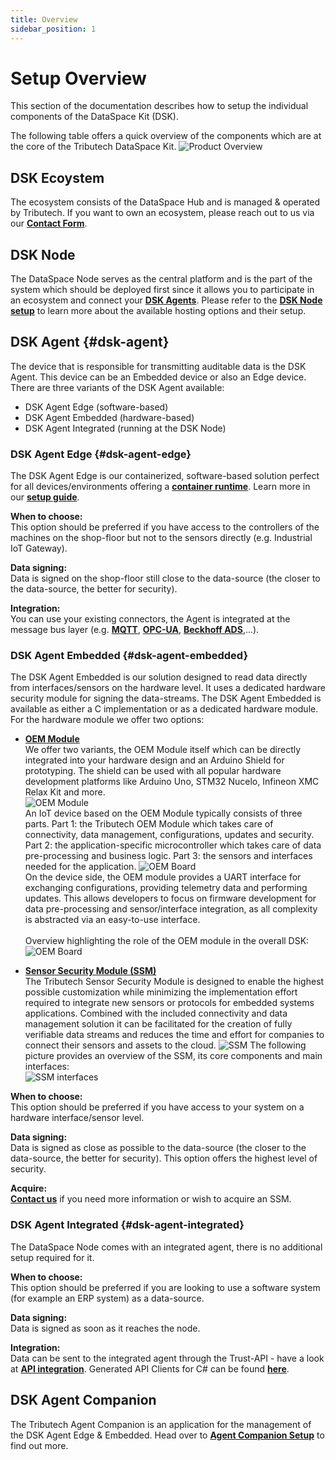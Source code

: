 ```yaml
---
title: Overview
sidebar_position: 1
---
```


# Setup Overview

This section of the documentation describes how to setup the individual components of the DataSpace Kit (DSK).

The following table offers a quick overview of the components which are at the core of the Tributech DataSpace Kit.
![Product Overview](../img/introduction/productoverviewcomp.svg)

## DSK Ecoystem

The ecosystem consists of the DataSpace Hub and is managed & operated by Tributech. If you want to own an ecosystem, please reach out to us via our [**Contact Form**](https://www.tributech.io/about-us/).

## DSK Node

The DataSpace Node serves as the central platform and is the part of the system which should be deployed first since it allows you to participate in an ecosystem and connect your [**DSK Agents**](#dsk-agent).
Please refer to the [**DSK Node setup**](./node.md) to learn more about the available hosting options and their setup.

## DSK Agent {#dsk-agent}

The device that is responsible for transmitting auditable data is the DSK Agent. This device can be an Embedded device or also an Edge device.
There are three variants of the DSK Agent available:

- DSK Agent Edge (software-based)
- DSK Agent Embedded (hardware-based)
- DSK Agent Integrated (running at the DSK Node)

### DSK Agent Edge {#dsk-agent-edge}

The DSK Agent Edge is our containerized, software-based solution perfect for all devices/environments offering a [**container runtime**](./agent/overview.md#software-requirements-software-requirements). Learn more in our [**setup guide**](./agent/overview.md).

**When to choose:**<br />
This option should be preferred if you have access to the controllers of the machines on the shop-floor but not to the sensors directly (e.g. Industrial IoT Gateway).

**Data signing:**<br />
Data is signed on the shop-floor still close to the data-source (the closer to the data-source, the better for security).

**Integration:**<br />
You can use your existing connectors, the Agent is integrated at the message bus layer (e.g. [**MQTT**](../provide_data/iot/mqtt.md), [**OPC-UA**](../provide_data/iot/opc-ua.md), [**Beckhoff ADS**](../provide_data/iot/ads.md),...).

### DSK Agent Embedded {#dsk-agent-embedded}

The DSK Agent Embedded is our solution designed to read data directly from interfaces/sensors on the hardware level. It uses a dedicated hardware security module for signing the data-streams. 
The DSK Agent Embedded is available as either a C implementation or as a dedicated hardware module.
For the hardware module we offer two options:
* [**OEM Module**](https://tributech.io/blog/oem-module)  
We offer two variants, the OEM Module itself which can be directly integrated into your hardware design and an Arduino Shield for prototyping.
The shield can be used with all popular hardware development platforms like Arduino Uno, STM32 Nucelo, Infineon XMC Relax Kit and more.  
![OEM Module](./img/OEM_Module.jpg)  
An IoT device based on the OEM Module typically consists of three parts. Part 1: the Tributech OEM Module which takes care of connectivity, data management, configurations, updates and security. Part 2: the application-specific microcontroller which takes care of data pre-processing and business logic. Part 3: the sensors and interfaces needed for the application. 
![OEM Board](./img/OEM_Board.jpg)  
On the device side, the OEM module provides a UART interface for exchanging configurations, providing telemetry data and performing updates. This allows developers to focus on firmware development for data pre-processing and sensor/interface integration, as all complexity is abstracted via an easy-to-use interface.<br/><br/>
Overview highlighting the role of the OEM module in the overall DSK:
![OEM Board](./img/OEM_Architecture.jpg)

* [**Sensor Security Module (SSM)**](https://tributech.io/blog/sensor-security-module)  
The Tributech Sensor Security Module is designed to enable the highest possible customization while minimizing the implementation effort required to integrate new sensors or protocols for embedded systems applications. Combined with the included connectivity and data management solution it can be facilitated for the creation of fully verifiable data streams and reduces the time and effort for companies to connect their sensors and assets to the cloud.
![SSM](./img/SSM_shadow_pins.png)
The following picture provides an overview of the SSM, its core components and main interfaces:  
![SSM interfaces](./img/SSM_interfaces.png)

**When to choose:**<br />
This option should be preferred if you have access to your system on a hardware interface/sensor level.

**Data signing:**<br />
Data is signed as close as possible to the data-source (the closer to the data-source, the better for security). This option offers the highest level of security.

**Acquire:**<br />
[**Contact us**](https://www.tributech.io/about-us/) if you need more information or wish to acquire an SSM.

### DSK Agent Integrated {#dsk-agent-integrated}

The DataSpace Node comes with an integrated agent, there is no additional setup required for it.

**When to choose:**<br />
This option should be preferred if you are looking to use a software system (for example an ERP system) as a data-source.

**Data signing:**<br />
Data is signed as soon as it reaches the node.

**Integration:**<br />
Data can be sent to the integrated agent through the Trust-API - have a look at [**API integration**](../provide_data/rest.md). Generated API Clients for C# can be found [**here**](https://github.com/tributech-solutions/tributech-dsk-api-clients).

## DSK Agent Companion

The Tributech Agent Companion is an application for the management of the DSK Agent Edge & Embedded. Head over to [**Agent Companion Setup**](agent_companion.mdx) to find out more.
